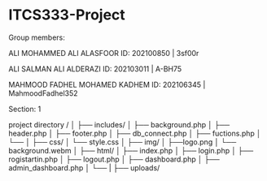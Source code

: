 # ITCS333-Project
Group members:

ALI MOHAMMED ALI ALASFOOR ID:  202100850 | 3sf00r

ALI SALMAN ALI ALDERAZI ID: 202103011 | A-BH75

MAHMOOD FADHEL MOHAMED KADHEM ID: 202106345 | MahmoodFadhel352

Section: 1



project directory
/
│
├── includes/
│   ├── background.php
│   ├── header.php
│   ├── footer.php
│   ├── db_connect.php
│   ├── fuctions.php
│   └── 
│
├── css/
│   └── style.css
│
├── img/
│   ├──logo.png
│   └── background.webm
│
├── html/
│   ├── index.php
│   ├── login.php
│   ├── rogistartin.php
│   ├── logout.php
│   ├── dashboard.php
│   ├── admin_dashboard.php
│   └── 
|
├── uploads/
